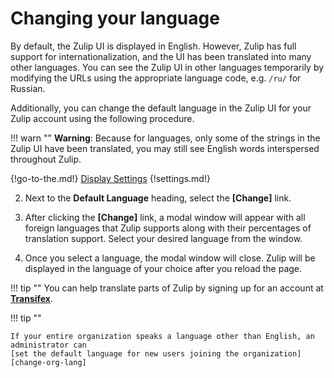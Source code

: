 # Changing your language

By default, the Zulip UI is displayed in English.  However, Zulip has
full support for internationalization, and the UI has been translated
into many other languages.  You can see the Zulip UI in other
languages temporarily by modifying the URLs using the appropriate
language code, e.g. `/ru/` for Russian.

Additionally, you can change the default language in the Zulip UI for
your Zulip account using the following procedure.

!!! warn ""
    **Warning**: Because for languages, only some of the strings in
    the Zulip UI have been translated, you may still see English words
    interspersed throughout Zulip.

{!go-to-the.md!} [Display Settings](/#settings/display-settings)
{!settings.md!}

2. Next to the **Default Language** heading, select the **[Change]** link.

3. After clicking the **[Change]** link, a modal window will appear with all
foreign languages that Zulip supports along with their percentages of
translation support. Select your desired language from the window.

4. Once you select a language, the modal window will close. Zulip will be
displayed in the language of your choice after you reload the page.

!!! tip ""
    You can help translate parts of Zulip by signing up for an account
    at **[Transifex](https://www.transifex.com/zulip/zulip/)**.

!!! tip ""

    If your entire organization speaks a language other than English, an administrator can
    [set the default language for new users joining the organization][change-org-lang]

[change-org-lang]: change-the-default-language-for-your-organization
